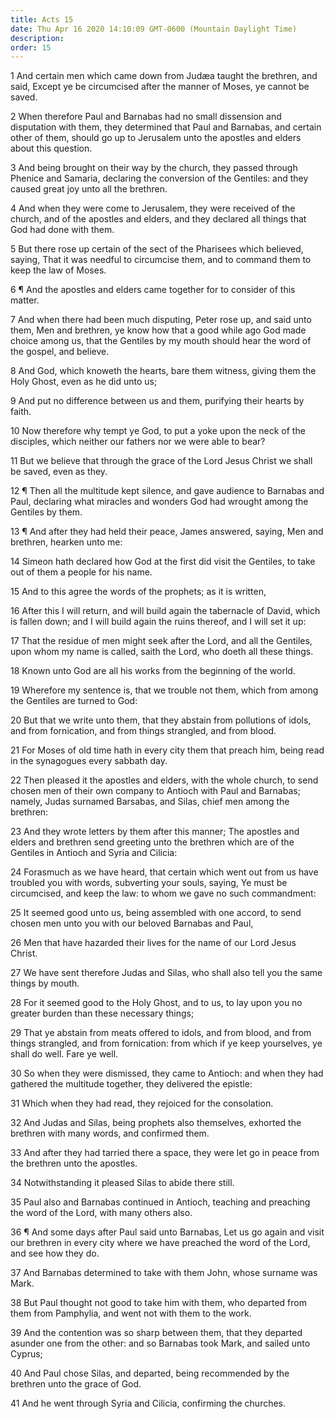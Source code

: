 ```yaml
---
title: Acts 15
date: Thu Apr 16 2020 14:10:09 GMT-0600 (Mountain Daylight Time)
description: 
order: 15
---
```


<p>
  1 And certain men which came down from Jud&#xE6;a taught the brethren, and
  said, Except ye be circumcised after the manner of Moses, ye cannot be saved.
</p>
<p>
  2 When therefore Paul and Barnabas had no small dissension and disputation
  with them, they determined that Paul and Barnabas, and certain other of them,
  should go up to Jerusalem unto the apostles and elders about this question.
</p>
<p>
  3 And being brought on their way by the church, they passed through Phenice
  and Samaria, declaring the conversion of the Gentiles: and they caused great
  joy unto all the brethren.
</p>
<p>
  4 And when they were come to Jerusalem, they were received of the church, and
  of the apostles and elders, and they declared all things that God had done
  with them.
</p>
<p>
  5 But there rose up certain of the sect of the Pharisees which believed,
  saying, That it was needful to circumcise them, and to command them to keep
  the law of Moses.
</p>
<p>
  6 &#xB6; And the apostles and elders came together for to consider of this
  matter.
</p>
<p>
  7 And when there had been much disputing, Peter rose up, and said unto them,
  Men and brethren, ye know how that a good while ago God made choice among us,
  that the Gentiles by my mouth should hear the word of the gospel, and believe.
</p>
<p>
  8 And God, which knoweth the hearts, bare them witness, giving them the Holy
  Ghost, even as he did unto us;
</p>
<p>
  9 And put no difference between us and them, purifying their hearts by faith.
</p>
<p>
  10 Now therefore why tempt ye God, to put a yoke upon the neck of the
  disciples, which neither our fathers nor we were able to bear?
</p>
<p>
  11 But we believe that through the grace of the Lord Jesus Christ we shall be
  saved, even as they.
</p>
<p>
  12 &#xB6; Then all the multitude kept silence, and gave audience to Barnabas
  and Paul, declaring what miracles and wonders God had wrought among the
  Gentiles by them.
</p>
<p>
  13 &#xB6; And after they had held their peace, James answered, saying, Men and
  brethren, hearken unto me:
</p>
<p>
  14 Simeon hath declared how God at the first did visit the Gentiles, to take
  out of them a people for his name.
</p>
<p>15 And to this agree the words of the prophets; as it is written,</p>
<p>
  16 After this I will return, and will build again the tabernacle of David,
  which is fallen down; and I will build again the ruins thereof, and I will set
  it up:
</p>
<p>
  17 That the residue of men might seek after the Lord, and all the Gentiles,
  upon whom my name is called, saith the Lord, who doeth all these things.
</p>
<p>18 Known unto God are all his works from the beginning of the world.</p>
<p>
  19 Wherefore my sentence is, that we trouble not them, which from among the
  Gentiles are turned to God:
</p>
<p>
  20 But that we write unto them, that they abstain from pollutions of idols,
  and from fornication, and from things strangled, and from blood.
</p>
<p>
  21 For Moses of old time hath in every city them that preach him, being read
  in the synagogues every sabbath day.
</p>
<p>
  22 Then pleased it the apostles and elders, with the whole church, to send
  chosen men of their own company to Antioch with Paul and Barnabas; namely,
  Judas surnamed Barsabas, and Silas, chief men among the brethren:
</p>
<p>
  23 And they wrote letters by them after this manner; The apostles and elders
  and brethren send greeting unto the brethren which are of the Gentiles in
  Antioch and Syria and Cilicia:
</p>
<p>
  24 Forasmuch as we have heard, that certain which went out from us have
  troubled you with words, subverting your souls, saying, Ye must be
  circumcised, and keep the law: to whom we gave no such commandment:
</p>
<p>
  25 It seemed good unto us, being assembled with one accord, to send chosen men
  unto you with our beloved Barnabas and Paul,
</p>
<p>
  26 Men that have hazarded their lives for the name of our Lord Jesus Christ.
</p>
<p>
  27 We have sent therefore Judas and Silas, who shall also tell you the same
  things by mouth.
</p>
<p>
  28 For it seemed good to the Holy Ghost, and to us, to lay upon you no greater
  burden than these necessary things;
</p>
<p>
  29 That ye abstain from meats offered to idols, and from blood, and from
  things strangled, and from fornication: from which if ye keep yourselves, ye
  shall do well. Fare ye well.
</p>
<p>
  30 So when they were dismissed, they came to Antioch: and when they had
  gathered the multitude together, they delivered the epistle:
</p>
<p>31 Which when they had read, they rejoiced for the consolation.</p>
<p>
  32 And Judas and Silas, being prophets also themselves, exhorted the brethren
  with many words, and confirmed them.
</p>
<p>
  33 And after they had tarried there a space, they were let go in peace from
  the brethren unto the apostles.
</p>
<p>34 Notwithstanding it pleased Silas to abide there still.</p>
<p>
  35 Paul also and Barnabas continued in Antioch, teaching and preaching the
  word of the Lord, with many others also.
</p>
<p>
  36 &#xB6; And some days after Paul said unto Barnabas, Let us go again and
  visit our brethren in every city where we have preached the word of the Lord,
  and see how they do.
</p>
<p>
  37 And Barnabas determined to take with them John, whose surname was Mark.
</p>
<p>
  38 But Paul thought not good to take him with them, who departed from them
  from Pamphylia, and went not with them to the work.
</p>
<p>
  39 And the contention was so sharp between them, that they departed asunder
  one from the other: and so Barnabas took Mark, and sailed unto Cyprus;
</p>
<p>
  40 And Paul chose Silas, and departed, being recommended by the brethren unto
  the grace of God.
</p>
<p>41 And he went through Syria and Cilicia, confirming the churches.</p>
